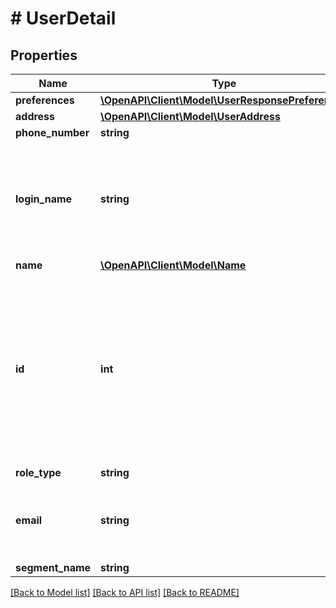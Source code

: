 # # UserDetail

## Properties

Name | Type | Description | Notes
------------ | ------------- | ------------- | -------------
**preferences** | [**\OpenAPI\Client\Model\UserResponsePreferences**](UserResponsePreferences.md) |  | [optional]
**address** | [**\OpenAPI\Client\Model\UserAddress**](UserAddress.md) |  | [optional]
**phone_number** | **string** |  | [optional]
**login_name** | **string** | The login name of the user used for authentication.&lt;br&gt;&lt;br&gt;&lt;b&gt;Endpoints&lt;/b&gt;:&lt;ul&gt;&lt;li&gt;POST user/register&lt;/li&gt;&lt;li&gt;GET user&lt;/li&gt;&lt;/ul&gt; | [optional] [readonly]
**name** | [**\OpenAPI\Client\Model\Name**](Name.md) |  | [optional]
**id** | **int** | The unique identifier of a consumer/user in Yodlee system for whom the API services would be accessed for.&lt;br&gt;&lt;br&gt;&lt;b&gt;Endpoints&lt;/b&gt;:&lt;ul&gt;&lt;li&gt;POST user/samlLogin&lt;/li&gt;&lt;li&gt;POST user/register&lt;/li&gt;&lt;li&gt;GET user&lt;/li&gt;&lt;/ul&gt; | [optional] [readonly]
**role_type** | **string** |  | [optional]
**email** | **string** | The email address of the user.&lt;br&gt;&lt;br&gt;&lt;b&gt;Endpoints&lt;/b&gt;:&lt;ul&gt;&lt;li&gt;GET user&lt;/li&gt;&lt;/ul&gt; | [optional] [readonly]
**segment_name** | **string** |  | [optional]

[[Back to Model list]](../../README.md#models) [[Back to API list]](../../README.md#endpoints) [[Back to README]](../../README.md)
